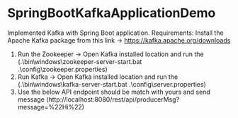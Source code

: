 # SpringBootKafkaApplicationDemo
Implemented Kafka with Spring Boot application.
Requirements: Install the Apache Kafka package from this link -> https://kafka.apache.org/downloads
1. Run the Zookeeper -> Open Kafka installed location and run the (.\bin\windows\zookeeper-server-start.bat .\config\zookeeper.properties)
2. Run Kafka -> Open Kafka installed location and run the (.\bin\windows\kafka-server-start.bat .\config\server.properties)
3. Use the below API endpoint should be match with yours and send message (http://localhost:8080/rest/api/producerMsg?message=%22Hi%22)
